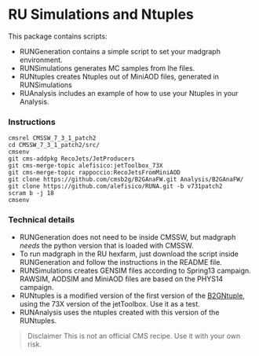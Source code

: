 # RU Simulations and Ntuples  


This package contains scripts:

* RUNGeneration contains a simple script to set your madgraph environment. 
* RUNSimulations generates MC samples from lhe files.
* RUNtuples creates Ntuples out of MiniAOD files, generated in RUNSimulations
* RUAnalysis includes an example of how to use your Ntuples in your Analysis.


### Instructions
```
cmsrel CMSSW_7_3_1_patch2
cd CMSSW_7_3_1_patch2/src/
cmsenv
git cms-addpkg RecoJets/JetProducers
git cms-merge-topic alefisico:jetToolbox_73X
git cms-merge-topic rappoccio:RecoJetsFromMiniAOD
git clone https://github.com/cmsb2g/B2GAnaFW.git Analysis/B2GAnaFW/
git clone https://github.com/alefisico/RUNA.git -b v731patch2
scram b -j 18
cmsenv
```

### Technical details

* RUNGeneration does not need to be inside CMSSW, but madgraph *needs* the python version that is loaded with CMSSW. 
* To run madgraph in the RU hexfarm, just download the script inside RUNGeneration and follow the instructions in the README file.
* RUNSimulations creates GENSIM files according to Spring13 campaign. RAWSIM, AODSIM and MiniAOD files are based on the PHYS14 campaign.
* RUNtuples is a modified version of the first version of the [B2GNtuple](https://github.com/cmsb2g/B2GAnaFW/tree/master), using the 73X version of the jetToolbox. Use it as a test.
* RUNAnalysis uses the ntuples created with this version of the RUNtuples. 

> Disclaimer
> This is not an official CMS recipe. Use it with your own risk.
